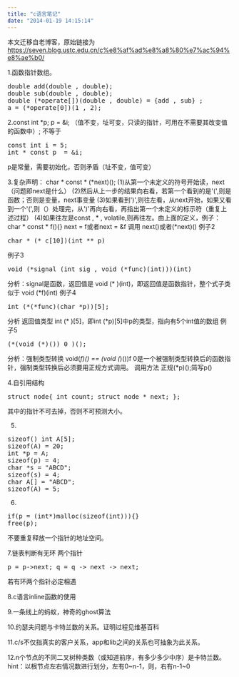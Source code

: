 ```yaml
---
title: "c语言笔记"
date: "2014-01-19 14:15:14"
---
```


本文迁移自老博客，原始链接为 <https://seven.blog.ustc.edu.cn/c%e8%af%ad%e8%a8%80%e7%ac%94%e8%ae%b0/>

1.函数指针数组。
<pre class="brush:[cpp]">double add(double , double);
double sub(double , double);
double (*operate[])(double , double) = {add , sub} ;
a = (*operate[0])(1 , 2);</pre>
2.const int *p; p = &amp;i; （值不变，址可变，只读的指针，可用在不需要其改变值的函数中）; 不等于
<pre class="brush:[cpp]">const int i = 5;
int * const p  = &amp;i;</pre>
p是常量，需要初始化，否则矛盾（址不变，值可变）

3.复杂声明： char * const * (*next)();
(1)从第一个未定义的符号开始读，next（问题即next是什么）
(2)然后从上一步的结果向右看，若第一个看到的是'(',则是函数；否则是变量，next事变量
(3)如果看到')',则往左看，从next开始，如果又看到一个'(',则（）处理完，从')'再向右看，再指出第一个未定义的标示符（重复上述过程）
(4)如果往左是const , * , volatile,则再往左。由上面的定义，例子： char * const * f(){} next = f或者next = &amp;f 调用 next()或者(*next)()
例子2
<pre class="brush:[cpp]">char * (* c[10])(int ** p)</pre>
例子3
<pre class="brush:[cpp]">void (*signal (int sig , void (*func)(int)))(int)</pre>
分析：signal是函数，返回值是 void (* )(int)，即返回值是函数指针，整个式子类似于 void (*f)(int)
例子4
<pre class="brush:[cpp]">int (*(*func)(char *p))[5];</pre>
分析 返回值类型 int (* )[5]，即int (*p)[5]中p的类型，指向有5个int值的数组
例子5
<pre class="brush:[cpp]">(*(void (*)()) 0 )();</pre>
分析：强制类型转换 void(*f)() == (void (*)())f 0是一个被强制类型转换后的函数指针，强制类型转换后必须要用正规方式调用。 调用方法 正规(*p)();简写p()

4.自引用结构
<pre class="brush:[cpp]">struct node{ int count; struct node * next; };</pre>
其中的指针不可去掉，否则不可预测大小。

5.
<pre class="brush:[cpp]">sizeof() int A[5]; 
sizeof(A) = 20; 
int *p = A; 
sizeof(p) = 4; 
char *s = "ABCD"; 
sizeof(s) = 4; 
char A[] = "ABCD"; 
sizeof(A) = 5;</pre>
6.
<pre class="brush:[cpp]">if(p = (int*)malloc(sizeof(int))){}    
free(p);</pre>
不要重复释放一个指针的地址空间。

7.链表判断有无环 两个指针
<pre class="brush:[cpp]">p = p-&gt;next; q = q -&gt; next -&gt; next;</pre>
若有环两个指针必定相遇

8.c语言inline函数的使用

9.一条线上的蚂蚁，神奇的ghost算法

10.约瑟夫问题与卡特兰数的关系。证明过程见维基百科

11.c/s不仅指真实的客户关系，app和lib之间的关系也可抽象为此关系。

12.n个节点的不同二叉树种类数（或知道前序，有多少多少中序）是卡特兰数。hint：以根节点左右情况数进行划分，左有0~n-1，则，右有n-1~0
